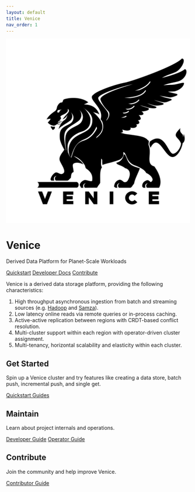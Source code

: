 ```yaml
---
layout: default
title: Venice
nav_order: 1
---
```


<div class="home-hero">
  <img src="assets/style/venice_full_lion_logo.svg" alt="Venice logo" class="hero-logo" />
  <h1 class="hero-title">Venice</h1>
  <p class="hero-tagline">Derived Data Platform for Planet-Scale Workloads</p>
  <div class="hero-buttons">
    <a href="quickstart/quickstart" class="btn btn-primary">Quickstart</a>
    <a href="dev_guide/dev_guide" class="btn">Developer Docs</a>
    <a href="dev_guide/how_to/how_to" class="btn">Contribute</a>
  </div>
</div>

Venice is a derived data storage platform, providing the following characteristics:

1. High throughput asynchronous ingestion from batch and streaming sources (e.g. [Hadoop](https://github.com/apache/hadoop) and [Samza](https://github.com/apache/samza)).
2. Low latency online reads via remote queries or in-process caching.
3. Active-active replication between regions with CRDT-based conflict resolution.
4. Multi-cluster support within each region with operator-driven cluster assignment.
5. Multi-tenancy, horizontal scalability and elasticity within each cluster.

<div class="home-sections">
  <div class="card">
    <h2>Get Started</h2>
    <p>Spin up a Venice cluster and try features like creating a data store, batch push, incremental push, and single get.</p>
    <a href="quickstart/quickstart" class="btn btn-primary">Quickstart Guides</a>
  </div>
  <div class="card">
    <h2>Maintain</h2>
    <p>Learn about project internals and operations.</p>
    <a href="dev_guide/dev_guide" class="btn">Developer Guide</a>
    <a href="ops_guide/ops_guide" class="btn">Operator Guide</a>
  </div>
  <div class="card">
    <h2>Contribute</h2>
    <p>Join the community and help improve Venice.</p>
    <a href="dev_guide/how_to/how_to" class="btn">Contributor Guide</a>
  </div>
</div>

